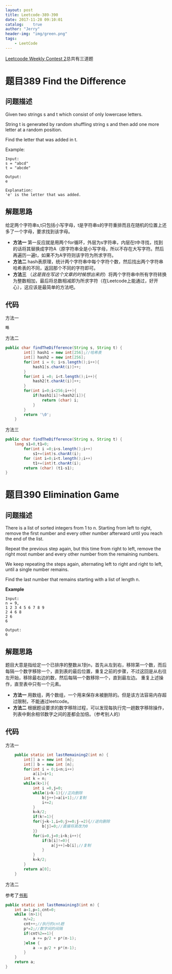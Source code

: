 ```yaml
---
layout: post
title: Leetcode-389-390
date: 2017-11-28 09:10:01
catalog:    true
author: "Jerry"
header-img: "img/green.png"
tags: 
    - LeetCode
---
```


[Leetcoode  Weekly Contest 2](https://leetcode.com/contest/detail/2)总共有三道题

# 题目389 Find the Difference
## 问题描述

Given two strings s and t which consist of only lowercase letters.

String t is generated by random shuffling string s and then add one more letter at a random position.

Find the letter that was added in t.

Example:

```
Input:
s = "abcd"
t = "abcde"

Output:
e

Explanation:
'e' is the letter that was added.
```

## 解题思路

给定两个字符串s,t只包括小写字母，t是字符串s的字符重排而且在随机的位置上还多了一个字母，要求找到该字母。

* **方法一**  第一反应就是用两个for循环，外层为s字符串，内层在t中寻找，找到的话将其替换成字符A（原字符串全是小写字母，所以不存在大写字符。然后再遍历一遍t，如果不为A字符则该字符为所求字符。
* **方法二** hash表原理，统计两个字符串中每个字符个数，然后找出两个字符串哈希表的不同，返回那个不同的字符即可。
* **方法三** （*这是我在写这个文章的时候想出来的*）将两个字符串中所有字符转换为整数相加，最后将总数相减即为所求字符（在Leetcode上能通过，好开心），这应该是最简单的方法吧。 
## 代码

方法一

```c
略
```

方法二

```java
public char findTheDifference(String s, String t) {
        int[] hash1 = new int[256];//哈希表
        int[] hash2 = new int[256];
        for(int i = 0; i<s.length();i++){
            hash1[s.charAt(i)]++;
        }
        for(int i =0; i<t.length();i++){
            hash2[t.charAt(i)]++;
        }
        for(int i=0;i<256;i++){
            if(hash1[i]!=hash2[i]){
                return (char) i;
            }
        }
        return '\0';
    }
```

方法三

```java
public char findTheDifference(String s, String t) {
    long s1=0,t1=0;
        for(int i =0;i<s.length();i++)
            s1+=(int)s.charAt(i);
        for (int i=0;i<t.length();i++)
            t1+=(int)t.charAt(i);
        return (char) (t1-s1);
}
```

# 题目390 Elimination Game
## 问题描述

There is a list of sorted integers from 1 to n. Starting from left to right, remove the first number and every other number afterward until you reach the end of the list.

Repeat the previous step again, but this time from right to left, remove the right most number and every other number from the remaining numbers.

We keep repeating the steps again, alternating left to right and right to left, until a single number remains.

Find the last number that remains starting with a list of length n.

**Example**

```
Input:
n = 9,
1 2 3 4 5 6 7 8 9
2 4 6 8
2 6
6

Output:
6
```

## 解题思路

题目大意是指给定一个已排序的整数从1到n，首先从左到右，移除第一个数，而后每隔一个数字移除一个，直到表的最后位置，重复之前的步骤，不过这回是从右往左开始，移除最右边的数，然后每隔一个数移除一个，直到最左边。
重复上述操作，直至表中只有一个元素。

* **方法一**  用数组，两个数组，一个用来保存未被删除的。但是该方法容易内存超过限制，不能通过leetcode。
* **方法二** 根据题设要求的数字移除过程，可以发现每执行完一趟数字移除操作，列表中剩余相邻数字之间的差都会加倍。（参考别人的）

## 代码

方法一

```java
    public static int lastRemaining2(int n) {
        int[] a = new int [n];
        int[] b = new int [n];
        for(int i = 0;i<n;i++)
            a[i]=i+1;
        int k = n;
        while(k>1){
            int i =0,j=0;
            while(i<k-1){//正向删除
                b[j++]=a[i+1];//复制
                i+=2;
            }
            k=k/2;
            if(k!=1){
            for(j=k-1,i=0;j>=0;j-=2){//逆向删除
                b[j]=0;//直接将其改为0
            }}
            for(i=0,j=0;i<k;i++){
                if(b[i]!=0){
                    a[j++]=b[i];//复制
                }
            }
            k=k/2;
        }
        return a[0];
    }
```

方法二

参考了[书影](http://bookshadow.com/weblog/2016/08/28/leetcode-elimination-game/)

```java
public static int lastRemaining3(int n) {
    int a=1,p=1,cnt=0;
    while (n>1){
        n/=2;
        cnt++;//执行的cnt趟
        p*=2;//数字间的间隔
        if(cnt%2==1){
            a += p/2 + p*(n-1);
        }else {
            a -= p/2 + p*(n-1);
        }
    }
    return a;
}
```

